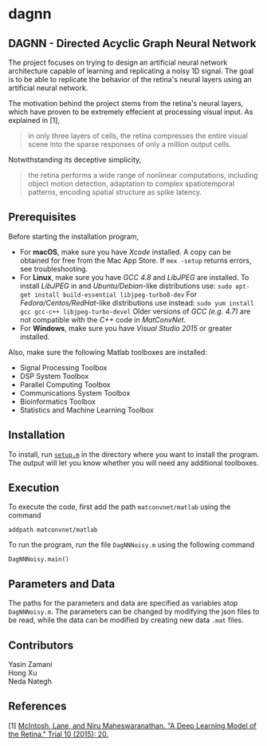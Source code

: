 # dagnn
## DAGNN - Directed Acyclic Graph Neural Network

The project focuses on trying to design an artificial neural network architecture capable of learning and replicating a noisy 1D signal. The goal is to be able to replicate the behavior of the retina's neural layers using an artificial neural network.  

The motivation behind the project stems from the retina's neural layers, which have proven to be extremely effecient at processing visual input. As explained in [1], 
> in only three layers
of cells, the retina compresses the entire visual scene into the sparse responses of only a million output cells.

Notwithstanding its deceptive simplicity, 

> the retina performs a wide range of nonlinear computations, including object motion detection, adaptation to complex spatiotemporal patterns, encoding spatial structure as spike latency.   

## Prerequisites

Before starting the installation program, 

* For **macOS**, make sure you have *Xcode* installed. A copy can be obtained for free from the Mac App Store. If ``mex -setup`` returns errors, see troubleshooting.
* For **Linux**, make sure you have *GCC 4.8* and *LibJPEG* are installed. To install *LibJPEG* in and *Ubuntu/Debian*-like distributions use: ``sudo apt-get install build-essential libjpeg-turbo8-dev`` For *Fedora/Centos/RedHat*-like distributions use instead: ``sudo yum install gcc gcc-c++ libjpeg-turbo-devel`` Older versions of *GCC (e.g. 4.7)* are not compatible with the *C++* code in *MatConvNet*.
* For **Windows**, make sure you have *Visual Studio 2015* or greater installed.

Also, make sure the following Matlab toolboxes are installed:
* Signal Processing Toolbox
* DSP System Toolbox
* Parallel Computing Toolbox
* Communications System Toolbox
* Bioinformatics Toolbox
* Statistics and Machine Learning Toolbox

## Installation

To install, run [``setup.m``](https://github.com/Ya-Za/dagnn/raw/master/setup.m) in the directory where you want to install the program. The output will let you know whether you will need any additional toolboxes.

## Execution

To execute the code, first add the path `matconvnet/matlab` using the command

	addpath matconvnet/matlab

To run the program, run the file `DagNNNoisy.m` using the following command

	DagNNNoisy.main()

## Parameters and Data

The paths for the parameters and data are specified as variables atop `DagNNNoisy.m`. The parameters can be changed by modifying the json files to be read, while the data can be modified by creating new data `.mat` files.

## Contributors

Yasin Zamani <br>
Hong Xu <br>
Neda Nategh <br>

## References

[1] [McIntosh, Lane, and Niru Maheswaranathan. "A Deep Learning Model of the Retina." Trial 10 (2015): 20.](https://pdfs.semanticscholar.org/4237/e522a11a04f76f2dc2c0f486d006b6bd9658.pdf)